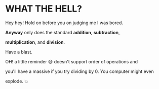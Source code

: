 # WHAT THE HELL?

Hey hey! Hold on before you on judging me I was bored.

**Anyway** only does the standard __addition__, __subtraction__,

__multiplication__, and __division__.

Have a blast.

OH! a little reminder 😅 doesn't support order of operations and

you'll have a massive if you try dividing by 0. You computer might even

explode. 💥
